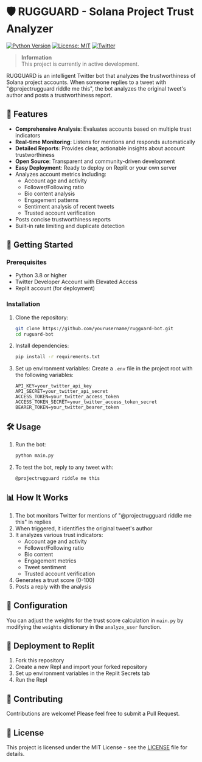# 🛡️ RUGGUARD - Solana Project Trust Analyzer

[![Python Version](https://img.shields.io/badge/python-3.8+-blue.svg)](https://www.python.org/downloads/)
[![License: MIT](https://img.shields.io/badge/License-MIT-yellow.svg)](https://opensource.org/licenses/MIT)
[![Twitter](https://img.shields.io/twitter/url?style=social&url=https%3A%2F%2Ftwitter.com%2Fprojectrugguard)](https://twitter.com/projectrugguard)

> **Information**  
> This project is currently in active development.

RUGGUARD is an intelligent Twitter bot that analyzes the trustworthiness of Solana project accounts. When someone replies to a tweet with "@projectrugguard riddle me this", the bot analyzes the original tweet's author and posts a trustworthiness report.

## 🌟 Features

- **Comprehensive Analysis**: Evaluates accounts based on multiple trust indicators
- **Real-time Monitoring**: Listens for mentions and responds automatically
- **Detailed Reports**: Provides clear, actionable insights about account trustworthiness
- **Open Source**: Transparent and community-driven development
- **Easy Deployment**: Ready to deploy on Replit or your own server
- Analyzes account metrics including:
  - Account age and activity
  - Follower/Following ratio
  - Bio content analysis
  - Engagement patterns
  - Sentiment analysis of recent tweets
  - Trusted account verification
- Posts concise trustworthiness reports
- Built-in rate limiting and duplicate detection

## 🚀 Getting Started

### Prerequisites

- Python 3.8 or higher
- Twitter Developer Account with Elevated Access
- Replit account (for deployment)

### Installation

1. Clone the repository:
   ```bash
   git clone https://github.com/yourusername/rugguard-bot.git
   cd ruguard-bot
   ```

2. Install dependencies:
   ```bash
   pip install -r requirements.txt
   ```

3. Set up environment variables:
   Create a `.env` file in the project root with the following variables:
   ```
   API_KEY=your_twitter_api_key
   API_SECRET=your_twitter_api_secret
   ACCESS_TOKEN=your_twitter_access_token
   ACCESS_TOKEN_SECRET=your_twitter_access_token_secret
   BEARER_TOKEN=your_twitter_bearer_token
   ```

## 🛠 Usage

1. Run the bot:
   ```bash
   python main.py
   ```

2. To test the bot, reply to any tweet with:
   ```
   @projectrugguard riddle me this
   ```

## 📊 How It Works

1. The bot monitors Twitter for mentions of "@projectrugguard riddle me this" in replies
2. When triggered, it identifies the original tweet's author
3. It analyzes various trust indicators:
   - Account age and activity
   - Follower/Following ratio
   - Bio content
   - Engagement metrics
   - Tweet sentiment
   - Trusted account verification
4. Generates a trust score (0-100)
5. Posts a reply with the analysis

## 🔧 Configuration

You can adjust the weights for the trust score calculation in `main.py` by modifying the `weights` dictionary in the `analyze_user` function.

## 🚀 Deployment to Replit

1. Fork this repository
2. Create a new Repl and import your forked repository
3. Set up environment variables in the Replit Secrets tab
4. Run the Repl

## 🤝 Contributing

Contributions are welcome! Please feel free to submit a Pull Request.

## 📄 License

This project is licensed under the MIT License - see the [LICENSE](LICENSE) file for details.
